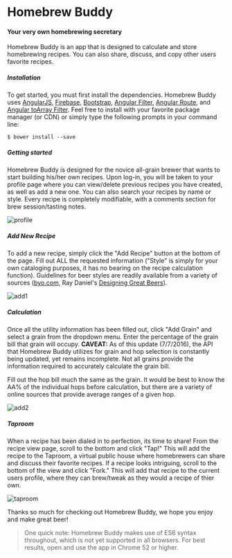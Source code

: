 # Homebrew Buddy
#### Your very own homebrewing secretary

Homebrew Buddy is an app that is designed to calculate and store homebrewing recipes. You can also share, discuss, and copy other users favorite recipes.

##### Installation
To get started, you must first install the dependencies. Homebrew Buddy uses [AngularJS](https://github.com/angular/angular.js), [Firebase](https://firebase.google.com/), [Bootstrap](https://github.com/twbs/bootstrap), [Angular Filter](https://github.com/a8m/angular-filter), [Angular Route](https://github.com/angular/bower-angular-route), and [Angular toArray Filter](https://github.com/petebacondarwin/angular-toArrayFilter). Feel free to install with your favorite package manager (or CDN) or simply type the following prompts in your command line:

```$ bower install --save```

##### Getting started
Homebrew Buddy is designed for the novice all-grain brewer that wants to start building his/her own recipes. Upon log-in, you will be taken to your profile page where you can view/delete previous recipes you have created, as well as add a new one. You can also search your recipes by name or style. Every recipe is completely modifiable, with a comments section for brew session/tasting notes.

![profile](rm_img/profile.png)

##### Add New Recipe
To add a new recipe, simply click the "Add Recipe" button at the bottom of the page. Fill out ALL the requested information ("Style" is simply for your own cataloging purposes, it has no bearing on the recipe calculation function). Guidelines for beer styles are readily available from a variety of sources ([byo.com](https://byo.com/stories/beer-styles), Ray Daniel's [Designing Great Beers](https://www.amazon.com/dp/B00EO7UWFI/ref=dp-kindle-redirect?_encoding=UTF8&btkr=1#nav-subnav)).

![add1](rm_img/add1.png)

##### Calculation

Once all the utility information has been filled out, click "Add Grain" and select a grain from the dropdown menu. Enter the percentage of the grain bill that grain will occupy.
**CAVEAT:** As of this update (7/7/2016), the API that Homebrew Buddy utilizes for grain and hop selection is constantly being updated, yet remains incomplete. Not all grains provide the information required to accurately calculate the grain bill.

Fill out the hop bill much the same as the grain. It would be best to know the AA% of the individual hops before calculation, but there are a variety of online sources that provide average ranges of a given hop.

![add2](rm_img/add2.png)

##### Taproom

When a recipe has been dialed in to perfection, its time to share! From the recipe view page, scroll to the bottom and click "Tap!" This will add the recipe to the Taproom, a virtual public house where homebrewers can share and discuss their favorite recipes. If a recipe looks intriguing, scroll to the bottom of the view and click "Fork." This will add that recipe to the current users profile, where they can brew/tweak as they would a recipe of thier own.

![taproom](rm_img/tap.png)

Thanks so much for checking out Homebrew Buddy, we hope you enjoy and make great beer!

> One quick note: Homebrew Buddy makes use of ES6 syntax throughout, which is not yet supported in all browsers. For best results, open and use the app in Chrome 52 or higher.

